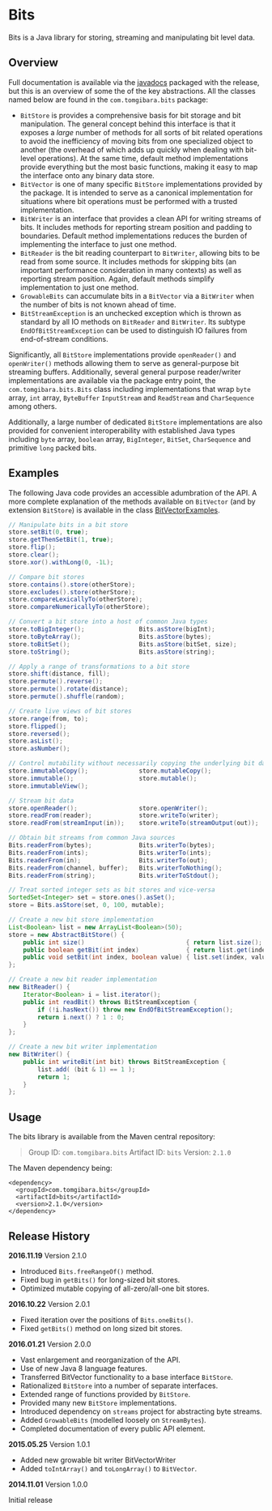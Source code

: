 Bits
====

Bits is a Java library for storing, streaming and manipulating bit level data.

Overview
--------

Full documentation is available via the [javadocs][0] packaged with the release,
but this is an overview of some the of the key abstractions. All the classes
named below are found in the `com.tomgibara.bits` package:

* `BitStore` is provides a comprehensive basis for bit storage and bit
   manipulation. The general concept behind this interface is that it exposes a
   *large* number of methods for all sorts of bit related operations to avoid
   the inefficiency of moving bits from one specialized object to another (the
   overhead of which adds up quickly when dealing with bit-level operations). At
   the same time, default method implementations provide everything but the most
   basic functions, making it easy to map the interface onto any binary data
   store.
* `BitVector` is one of many specific `BitStore` implementations provided by
   the package. It is intended to serve as a canonical implementation for
   situations where bit operations must be performed with a trusted
   implementation.
* `BitWriter` is an interface that provides a clean API for writing streams of
   bits. It includes methods for reporting stream position and padding to
   boundaries. Default method implementations reduces the burden of implementing
   the interface to just one method.
* `BitReader` is the bit reading counterpart to `BitWriter`, allowing bits to
   be read from some source. It includes methods for skipping bits (an important
   performance consideration in many contexts) as well as reporting stream
   position. Again, default methods simplify implementation to just one method.
*  `GrowableBits` can accumulate bits in a `BitVector` via a `BitWriter`
   when the number of bits is not known ahead of time.
* `BitStreamException` is an unchecked exception which is thrown as standard by
   all IO methods on `BitReader` and `BitWriter`. Its subtype
   `EndOfBitStreamException` can be used to distinguish IO failures from
   end-of-stream conditions.

Significantly, all `BitStore` implementations provide `openReader()` and
`openWriter()` methods allowing them to serve as general-purpose bit streaming
buffers. Additionally, several general purpose reader/writer implementations are
available via the package entry point, the `com.tomgibara.bits.Bits` class
including implementations that wrap `byte` array, `int` array, `ByteBuffer`
`InputStream` and `ReadStream` and `CharSequence` among others.

Additionally, a large number of dedicated `BitStore` implementations are also
provided for convenient interoperability with established Java types including
`byte` array, `boolean` array, `BigInteger`, `BitSet`, `CharSequence` and
primitive `long` packed bits.

Examples
--------

The following Java code provides an accessible adumbration of the API.
A more complete explanation of the methods available on `BitVector` (and by
extension `BitStore`) is available in the class [BitVectorExamples][1].

```java
// Manipulate bits in a bit store
store.setBit(0, true);
store.getThenSetBit(1, true);
store.flip();
store.clear();
store.xor().withLong(0, -1L);

// Compare bit stores
store.contains().store(otherStore);
store.excludes().store(otherStore);
store.compareLexicallyTo(otherStore);
store.compareNumericallyTo(otherStore);

// Convert a bit store into a host of common Java types
store.toBigInteger();               Bits.asStore(bigInt);
store.toByteArray();                Bits.asStore(bytes);
store.toBitSet();                   Bits.asStore(bitSet, size);
store.toString();                   Bits.asStore(string);

// Apply a range of transformations to a bit store
store.shift(distance, fill);
store.permute().reverse();
store.permute().rotate(distance);
store.permute().shuffle(random);

// Create live views of bit stores
store.range(from, to);
store.flipped();
store.reversed();
store.asList();
store.asNumber();

// Control mutability without necessarily copying the underlying bit data
store.immutableCopy();              store.mutableCopy();
store.immutable();                  store.mutable();
store.immutableView();

// Stream bit data
store.openReader();                 store.openWriter();
store.readFrom(reader);             store.writeTo(writer);
store.readFrom(streamInput(in));    store.writeTo(streamOutput(out));

// Obtain bit streams from common Java sources
Bits.readerFrom(bytes);             Bits.writerTo(bytes);
Bits.readerFrom(ints);              Bits.writerTo(ints);
Bits.readerFrom(in);                Bits.writerTo(out);
Bits.readerFrom(channel, buffer);   Bits.writerToNothing();
Bits.readerFrom(string);            Bits.writerToStdout();

// Treat sorted integer sets as bit stores and vice-versa
SortedSet<Integer> set = store.ones().asSet();
store = Bits.asStore(set, 0, 100, mutable);

// Create a new bit store implementation
List<Boolean> list = new ArrayList<Boolean>(50);
store = new AbstractBitStore() {
	public int size()                            { return list.size();     }
	public boolean getBit(int index)             { return list.get(index); }
	public void setBit(int index, boolean value) { list.set(index, value); }
};

// Create a new bit reader implementation
new BitReader() {
	Iterator<Boolean> i = list.iterator();
	public int readBit() throws BitStreamException {
		if (!i.hasNext()) throw new EndOfBitStreamException();
		return i.next() ? 1 : 0;
	}
};

// Create a new bit writer implementation
new BitWriter() {
	public int writeBit(int bit) throws BitStreamException {
		list.add( (bit & 1) == 1 );
		return 1;
	}
};
```

Usage
-----

The bits library is available from the Maven central repository:

> Group ID:    `com.tomgibara.bits`
> Artifact ID: `bits`
> Version:     `2.1.0`

The Maven dependency being:

    <dependency>
      <groupId>com.tomgibara.bits</groupId>
      <artifactId>bits</artifactId>
      <version>2.1.0</version>
    </dependency>

Release History
---------------

**2016.11.19** Version 2.1.0

 * Introduced `Bits.freeRangeOf()` method.
 * Fixed bug in `getBits()` for long-sized bit stores.
 * Optimized mutable copying of all-zero/all-one bit stores.

**2016.10.22** Version 2.0.1

 * Fixed iteration over the positions of `Bits.oneBits()`.
 * Fixed `getBits()` method on long sized bit stores.

**2016.01.21** Version 2.0.0

 * Vast enlargement and reorganization of the API.
 * Use of new Java 8 language features.
 * Transferred BitVector functionality to a base interface `BitStore`.
 * Rationalized `BitStore` into a number of separate interfaces.
 * Extended range of functions provided by `BitStore`.
 * Provided many new `BitStore` implementations.
 * Introduced dependency on `streams` project for abstracting byte streams.
 * Added `GrowableBits` (modelled loosely on `StreamBytes`).
 * Completed documentation of every public API element. 

**2015.05.25** Version 1.0.1

 * Added new growable bit writer BitVectorWriter
 * Added `toIntArray()` and `toLongArray()` to `BitVector`.

**2014.11.01** Version 1.0.0

 Initial release

[0]: http://www.javadoc.io/doc/com.tomgibara.bits/bits
[1]: https://github.com/tomgibara/bits/blob/master/src/test/java/com/tomgibara/bits/sample/BitVectorSample.java 
